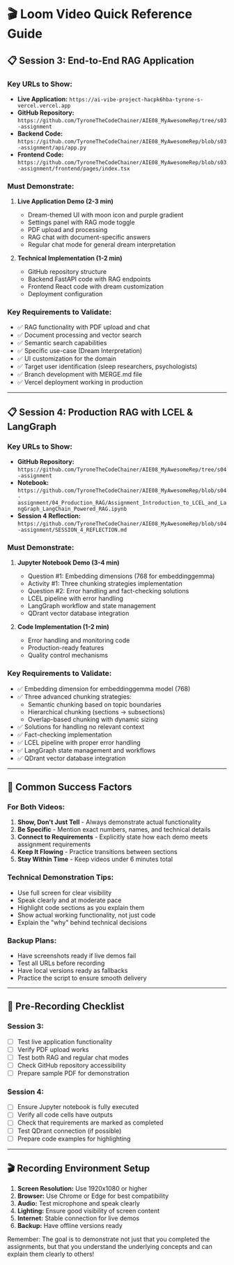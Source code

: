 # 🎬 Loom Video Quick Reference Guide

## 📋 **Session 3: End-to-End RAG Application**

### **Key URLs to Show:**
- **Live Application:** `https://ai-vibe-project-hacpk6hba-tyrone-s-vercel.vercel.app`
- **GitHub Repository:** `https://github.com/TyroneTheCodeChainer/AIE08_MyAwesomeRep/tree/s03-assignment`
- **Backend Code:** `https://github.com/TyroneTheCodeChainer/AIE08_MyAwesomeRep/blob/s03-assignment/api/app.py`
- **Frontend Code:** `https://github.com/TyroneTheCodeChainer/AIE08_MyAwesomeRep/blob/s03-assignment/frontend/pages/index.tsx`

### **Must Demonstrate:**
1. **Live Application Demo (2-3 min)**
   - Dream-themed UI with moon icon and purple gradient
   - Settings panel with RAG mode toggle
   - PDF upload and processing
   - RAG chat with document-specific answers
   - Regular chat mode for general dream interpretation

2. **Technical Implementation (1-2 min)**
   - GitHub repository structure
   - Backend FastAPI code with RAG endpoints
   - Frontend React code with dream customization
   - Deployment configuration

### **Key Requirements to Validate:**
- ✅ RAG functionality with PDF upload and chat
- ✅ Document processing and vector search
- ✅ Semantic search capabilities
- ✅ Specific use-case (Dream Interpretation)
- ✅ UI customization for the domain
- ✅ Target user identification (sleep researchers, psychologists)
- ✅ Branch development with MERGE.md file
- ✅ Vercel deployment working in production

---

## 📋 **Session 4: Production RAG with LCEL & LangGraph**

### **Key URLs to Show:**
- **GitHub Repository:** `https://github.com/TyroneTheCodeChainer/AIE08_MyAwesomeRep/tree/s04-assignment`
- **Notebook:** `https://github.com/TyroneTheCodeChainer/AIE08_MyAwesomeRep/blob/s04-assignment/04_Production_RAG/Assignment_Introduction_to_LCEL_and_LangGraph_LangChain_Powered_RAG.ipynb`
- **Session 4 Reflection:** `https://github.com/TyroneTheCodeChainer/AIE08_MyAwesomeRep/blob/s04-assignment/SESSION_4_REFLECTION.md`

### **Must Demonstrate:**
1. **Jupyter Notebook Demo (3-4 min)**
   - Question #1: Embedding dimensions (768 for embeddinggemma)
   - Activity #1: Three chunking strategies implementation
   - Question #2: Error handling and fact-checking solutions
   - LCEL pipeline with error handling
   - LangGraph workflow and state management
   - QDrant vector database integration

2. **Code Implementation (1-2 min)**
   - Error handling and monitoring code
   - Production-ready features
   - Quality control mechanisms

### **Key Requirements to Validate:**
- ✅ Embedding dimension for embeddinggemma model (768)
- ✅ Three advanced chunking strategies:
  - Semantic chunking based on topic boundaries
  - Hierarchical chunking (sections → subsections)
  - Overlap-based chunking with dynamic sizing
- ✅ Solutions for handling no relevant context
- ✅ Fact-checking implementation
- ✅ LCEL pipeline with proper error handling
- ✅ LangGraph state management and workflows
- ✅ QDrant vector database integration

---

## 🎯 **Common Success Factors**

### **For Both Videos:**
1. **Show, Don't Just Tell** - Always demonstrate actual functionality
2. **Be Specific** - Mention exact numbers, names, and technical details
3. **Connect to Requirements** - Explicitly state how each demo meets assignment requirements
4. **Keep It Flowing** - Practice transitions between sections
5. **Stay Within Time** - Keep videos under 6 minutes total

### **Technical Demonstration Tips:**
- Use full screen for clear visibility
- Speak clearly and at moderate pace
- Highlight code sections as you explain them
- Show actual working functionality, not just code
- Explain the "why" behind technical decisions

### **Backup Plans:**
- Have screenshots ready if live demos fail
- Test all URLs before recording
- Have local versions ready as fallbacks
- Practice the script to ensure smooth delivery

---

## 📝 **Pre-Recording Checklist**

### **Session 3:**
- [ ] Test live application functionality
- [ ] Verify PDF upload works
- [ ] Test both RAG and regular chat modes
- [ ] Check GitHub repository accessibility
- [ ] Prepare sample PDF for demonstration

### **Session 4:**
- [ ] Ensure Jupyter notebook is fully executed
- [ ] Verify all code cells have outputs
- [ ] Check that requirements are marked as completed
- [ ] Test QDrant connection (if possible)
- [ ] Prepare code examples for highlighting

---

## 🎬 **Recording Environment Setup**

1. **Screen Resolution:** Use 1920x1080 or higher
2. **Browser:** Use Chrome or Edge for best compatibility
3. **Audio:** Test microphone and speak clearly
4. **Lighting:** Ensure good visibility of screen content
5. **Internet:** Stable connection for live demos
6. **Backup:** Have offline versions ready

Remember: The goal is to demonstrate not just that you completed the assignments, but that you understand the underlying concepts and can explain them clearly to others!
